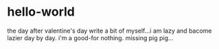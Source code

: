 # hello-world
the day after valentine's day
write a bit of myself...i am lazy and bacome lazier day by day. i'm a good-for nothing.
missing pig pig...

